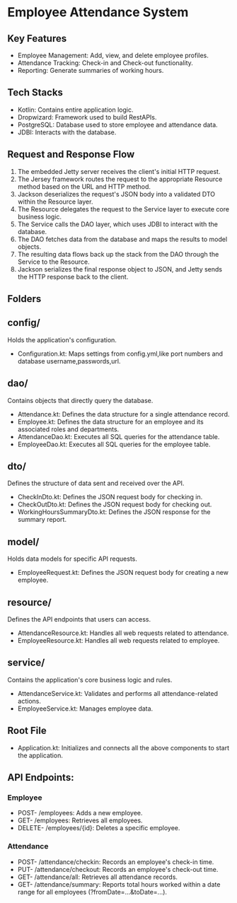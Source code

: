 # Employee Attendance System

## Key Features
- Employee Management: Add, view, and delete employee profiles.
- Attendance Tracking: Check-in and Check-out functionality.
- Reporting: Generate summaries of working hours.

## Tech Stacks
- Kotlin: Contains entire application logic.
- Dropwizard: Framework used to build RestAPIs.
- PostgreSQL: Database used to store employee and attendance data.
- JDBI: Interacts with the database.
## Request and Response Flow
1.  The embedded Jetty server receives the client's initial HTTP request.
2.  The Jersey framework routes the request to the appropriate Resource method based on the URL and HTTP method.
3.  Jackson deserializes the request's JSON body into a validated DTO within the Resource layer.
4.  The Resource delegates the request to the Service layer to execute core business logic.
5.  The Service calls the DAO layer, which uses JDBI to interact with the database.
6.  The DAO fetches data from the database and maps the results to model objects.
7.  The resulting data flows back up the stack from the DAO through the Service to the Resource.
8.  Jackson serializes the final response object to JSON, and Jetty sends the HTTP response back to the client.

## Folders
## config/
Holds the application's configuration.
- Configuration.kt: Maps settings from config.yml,like port numbers and database username,passwords,url.

## dao/
Contains objects that directly query the database.
- Attendance.kt: Defines the data structure for a single attendance record.
- Employee.kt: Defines the data structure for an employee and its associated roles and departments.
- AttendanceDao.kt: Executes all SQL queries for the attendance table.
- EmployeeDao.kt: Executes all SQL queries for the employee table.

## dto/
Defines the structure of data sent and received over the API.
- CheckInDto.kt: Defines the JSON request body for checking in.
- CheckOutDto.kt: Defines the JSON request body for checking out.
- WorkingHoursSummaryDto.kt: Defines the JSON response for the summary report.

## model/
Holds data models for specific API requests.
- EmployeeRequest.kt: Defines the JSON request body for creating a new employee.

## resource/
Defines the API endpoints that users can access.
- AttendanceResource.kt: Handles all web requests related to attendance.
- EmployeeResource.kt: Handles all web requests related to employee.

## service/
Contains the application's core business logic and rules.
- AttendanceService.kt: Validates and performs all attendance-related actions.
- EmployeeService.kt: Manages employee data.

## Root File
- Application.kt: Initializes and connects all the above components to start the application.

## API Endpoints:
### Employee
- POST- /employees: Adds a new employee.
- GET- /employees: Retrieves all employees.
- DELETE- /employees/{id}: Deletes a specific employee.

### Attendance
- POST- /attendance/checkin: Records an employee's check-in time.
- PUT- /attendance/checkout: Records an employee's check-out time.
- GET- /attendance/all: Retrieves all attendance records.
- GET- /attendance/summary: Reports total hours worked within a date range for all employees (?fromDate=...&toDate=...).